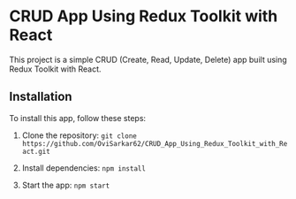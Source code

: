 # CRUD App Using Redux Toolkit with React

This project is a simple CRUD (Create, Read, Update, Delete) app built using Redux Toolkit with React.

## Installation

To install this app, follow these steps:
1. Clone the repository: `git clone https://github.com/OviSarkar62/CRUD_App_Using_Redux_Toolkit_with_React.git`

2. Install dependencies: `npm install`

3. Start the app: `npm start`
